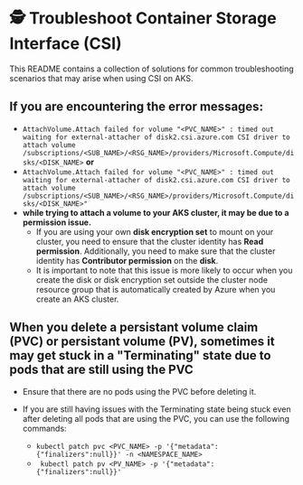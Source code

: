 # 🕵️ Troubleshoot Container Storage Interface (CSI)
This README contains a collection of solutions for common troubleshooting scenarios that may arise when using CSI on AKS.

## **If you are encountering the error messages**:
  -  ```AttachVolume.Attach failed for volume "<PVC_NAME>" : timed out waiting for external-attacher of disk2.csi.azure.com CSI driver to attach volume /subscriptions/<SUB_NAME>/<RSG_NAME>/providers/Microsoft.Compute/disks/<DISK_NAME>``` **or**
  - ```AttachVolume.Attach failed for volume "<PVC_NAME>" : timed out waiting for external-attacher of disk2.csi.azure.com CSI driver to attach volume /subscriptions/<SUB_NAME>/<RSG_NAME>/providers/Microsoft.Compute/disks/<DISK_NAME>"``` 
- **while trying to attach a volume to your AKS cluster, it may be due to a permission issue.**
  - If you are using your own **disk encryption set** to mount on your cluster, you need to ensure that the cluster identity has **Read permission**. Additionally, you need to make sure that the cluster identity has **Contributor permission** on the **disk**.
  -  It is important to note that this issue is more likely to occur when you create the disk or disk encryption set outside the cluster node resource group that is automatically created by Azure when you create an AKS cluster.

## When you delete a persistant volume claim (PVC) or persistant volume (PV), sometimes it may get stuck in a "Terminating" state due to pods that are still using the PVC
- Ensure that there are no pods using the PVC before deleting it.

- If you are still having issues with the Terminating state being stuck even after deleting all pods that are using the PVC, you can use the following commands:
  - ```kubectl patch pvc <PVC_NAME> -p '{"metadata":{"finalizers":null}}' -n <NAMESPACE_NAME>```
  - ``` kubectl patch pv <PV_NAME> -p '{"metadata":{"finalizers":null}}'```


